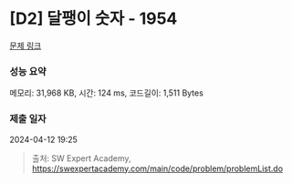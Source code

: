 # [D2] 달팽이 숫자 - 1954 

[문제 링크](https://swexpertacademy.com/main/code/problem/problemDetail.do?contestProbId=AV5PobmqAPoDFAUq) 

### 성능 요약

메모리: 31,968 KB, 시간: 124 ms, 코드길이: 1,511 Bytes

### 제출 일자

2024-04-12 19:25



> 출처: SW Expert Academy, https://swexpertacademy.com/main/code/problem/problemList.do